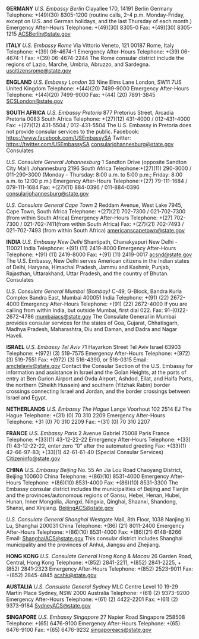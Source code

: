 **GERMANY**
*U.S. Embassy Berlin*
Clayallee 170,
14191 Berlin
Germany
Telephone: +(49)(30) 8305-1200 (routine calls, 2-4 p.m. Monday-Friday, except on U.S. and German holidays, and the last Thursday of each month.)
Emergency After-Hours Telephone: +(49)(30) 8305-0
Fax: +(49)(30) 8305-1215
ACSBerlin@state.gov


**ITALY**
*U.S. Embassy Rome*
Via Vittorio Veneto, 121
00187 Rome, Italy
Telephone: +(39) 06-4674-1
Emergency After-Hours Telephone: +(39) 06-4674-1
Fax: +(39) 06-4674-2244
The Rome consular district include the regions of Lazio, Marche, Umbria, Abruzzo, and Sardegna.
uscitizensrome@state.gov


**ENGLAND**
*U.S. Embassy London*
33 Nine Elms Lane
London, SW11 7US
United Kingdom
Telephone: +(44)(20) 7499-9000
Emergency After-Hours Telephone: +(44)(20) 7499-9000
Fax: +(44) (20) 7891-3845
SCSLondon@state.gov


**SOUTH AFRICA**
*U.S. Embassy Pretoria*
877 Pretorius Street, Arcadia
Pretoria 0083
South Africa
Telephone: +(27)(12) 431-4000 / 012-431-4000
Fax: +(27)(12) 431-5504 / 012-431-5504
The U.S. Embassy in Pretoria does not provide consular services to the public.
Facebook: https://www.facebook.com/USEmbassySA
Twitter: https://twitter.com/USEmbassySA
consularjohannesburg@state.gov
Consulates

*U.S. Consulate General Johannesburg*
1 Sandton Drive (opposite Sandton City Mall)
Johannesburg 2196
South Africa
Telephone:+(27)(11) 290-3000 / 011-290-3000 (Monday – Thursday: 8:00 a.m. to 5:00 p.m.; Friday: 8:00 a.m. to 12:00 p.m.)
Emergency After-Hours Telephone:+(27) 79-111-1684 / 079-111-1684 
Fax: +(27)(11) 884-0396 / 011-884-0396 
consularjohannesburg@state.gov
 
*U.S. Consulate General Cape Town*
2 Reddam Avenue, West Lake 7945,
Cape Town, South Africa
Telephone: +(27)(21) 702-7300 / 021-702-7300 (from within South Africa)
Emergency After-Hours Telephone: +(27) 702-7300 / 021-702-7411(from within South Africa)
Fax: +(27)(21) 702-7493 / 021-702-7493 (from within South Africa)
americanscapetown@state.gov


**INDIA**
*U.S. Embassy New Delhi*
Shantipath, Chanakyapuri
New Delhi - 110021
India
Telephone: +(91) (11) 2419-8000
Emergency After-Hours Telephone: +(91) (11) 2419-8000
Fax: +(91) (11) 2419-0017
acsnd@state.gov
The U.S. Embassy, New Delhi serves American citizens in the Indian
states of Delhi, Haryana, Himachal Pradesh, Jammu and Kashmir,
Punjab, Rajasthan, Uttarakhand, Uttar Pradesh, and the country of
Bhutan.
Consulates

*U.S. Consulate General Mumbai (Bombay)*
C-49, G-Block, Bandra Kurla Complex
Bandra East, Mumbai 400051
India
Telephone: +(91) (22) 2672-4000
Emergency After-Hours Telephone: +(91) (22) 2672-4000 If you
are calling from within India, but outside Mumbai, first dial 022.
Fax: 91-(0)22-2672-4786
mumbaiacs@state.gov
The Consulate General in Mumbai provides consular services for the
states of Goa, Gujarat, Chhatisgarh, Madhya Pradesh, Maharashtra,
Diu and Daman, and Dadra and Nagar Haveli.


**ISRAEL**
*U.S. Embassy Tel Aviv*
71 Hayarkon Street
Tel Aviv Israel 63903
Telephone: +(972) (3) 519-7575
Emergency After-Hours Telephone: +(972) (3) 519-7551
Fax: +(972) (3) 516-4390, or 516-0315
Email: amctelaviv@state.gov
Contact the Consular Section of the U.S. Embassy for information and assistance in Israel and the Golan Heights, at the ports of entry at Ben Gurion Airport and Ovda Airport, Ashdod, Eilat, and Haifa Ports, the northern (Sheikh Hussein) and southern (Yitzhak Rabin) border crossings connecting Israel and Jordan, and the border crossings between Israel and Egypt.


**NETHERLANDS**
*U.S. Embassy The Hague*
Lange Voorhout 102
2514 EJ The Hague
Telephone: +(31) (0) 70 310 2209
Emergency After-Hours Telephone: +31 (0) 70 310 2209
Fax: +(31) (0) 70 310 2207


**FRANCE**
*U.S. Embassy Paris*
2 Avenue Gabriel
75008 Paris
France
Telephone: +(33)(1) 43-12-22-22
Emergency After-Hours Telephone: +(33) (1) 43-12-22-22, enter zero “0” after the automated greeting
Fax: +(33)(1) 42-66-97-83; +(33)(1) 42-61-61-40 (Special Consular Services)
Citizeninfo@state.gov


**CHINA**
*U.S. Embassy Beijing*
No. 55 An Jia Lou Road
Chaoyang District, Beijing 100600
China
Telephone: +(86)(10) 8531-4000
Emergency After-Hours Telephone: +(86)(10) 8531-4000
Fax: +(86)(10) 8531-3300
The Embassy consular district includes the municipalities of Beijing and Tianjin and the provinces/autonomous regions of Gansu, Hebei, Henan, Hubei, Hunan, Inner Mongolia, Jiangxi, Ningxia, Qinghai, Shaanxi, Shandong, Shanxi, and Xinjiang.
BeijingACS@state.gov

*U.S. Consulate General Shanghai*
Westgate Mall, 8th Floor, 1038 Nanjing Xi Lu,
Shanghai 200031
China
Telephone: +(86) (21) 8011-2400
Emergency After-Hours Telephone: +(86)(10) 8531-4000
Fax: +(86)(21) 6148-8266
Email: ShanghaiACS@state.gov
This consular district includes Shanghai municipality and the provinces of Anhui, Jiangsu and Zhejiang.


**HONG KONG**
*U.S. Consulate General Hong Kong & Macau*
26 Garden Road, Central,
Hong Kong
Telephone: +(852) 2841-2211, +(852) 2841-2225, +(852) 2841-2323
Emergency After-Hours Telephone: +(852) 2523-9011
Fax: +(852) 2845-4845
acshk@state.gov


**AUSTALIA**
*U.S. Consulate General Sydney*
MLC Centre
Level 10
19-29 Martin Place
Sydney, NSW 2000
Australia
Telephone: +(61) (2) 9373-9200
Emergency After-Hours Telephone: +(61) (2) 4422-2201
Fax: +(61) (2) 9373-9184
SydneyACS@state.gov


**SINGAPORE**
*U.S. Embassy Singapore*
27 Napier Road
Singapore 258508
Telephone: +(65) 6476-9100
Emergency After-Hours Telephone: +(65) 6476-9100
Fax: +(65) 6476-9232
singaporeacs@state.gov
